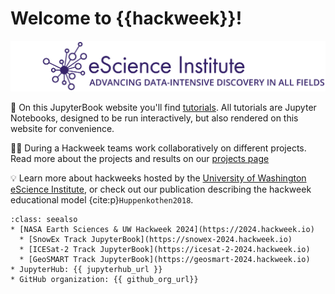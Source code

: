 # Welcome to {{hackweek}}!

![banner](img/banner.png)


📖 On this JupyterBook website you'll find [tutorials](tutorials/index). All tutorials are Jupyter Notebooks, designed to be run interactively, but also rendered on this website for convenience.

👩‍💻 During a Hackweek teams work collaboratively on different projects. Read more about the projects and results on our [projects page](projects/list_of_projects)

💡 Learn more about hackweeks hosted by the [University of Washington eScience Institute](https://uwhackweek.github.io/hackweeks-as-a-service/intro.html), or check out our publication describing the hackweek educational model {cite:p}`Huppenkothen2018`.

```{admonition} Quick links for the event
:class: seealso
* [NASA Earth Sciences & UW Hackweek 2024](https://2024.hackweek.io)
  * [SnowEx Track JupyterBook](https://snowex-2024.hackweek.io)
  * [ICESat-2 Track JupyterBook](https://icesat-2-2024.hackweek.io)
  * [GeoSMART Track JupyterBook](https://geosmart-2024.hackweek.io)
* JupyterHub: {{ jupyterhub_url }}
* GitHub organization: {{ github_org_url}}
```
